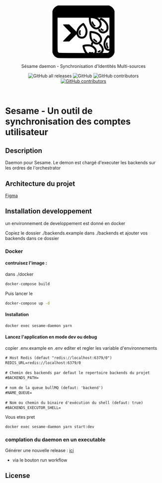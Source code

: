 <p align="center">
  <a href="https://libertech-fr.github.io/sesame-daemon" target="blank"><img src="./static/sesame-logo.svg" width="200" alt="Sesame Logo" /></a>
</p>
<p align="center">Sésame daemon - Synchronisation d'Identités Multi-sources</p>
<p align="center">
  <img alt="GitHub all releases" src="https://img.shields.io/github/downloads/libertech-fr/sesame-daemon/total">
  <img alt="GitHub" src="https://img.shields.io/github/license/libertech-fr/sesame-daemon">
  <img alt="GitHub contributors" src="https://img.shields.io/github/contributors/libertech-fr/sesame-daemon">
  <a href="https://github.com/Libertech-Fr/sesame-daemon/actions/workflows/release.yml?event=workflow_dispatch"><img alt="GitHub contributors" src="https://github.com/Libertech-Fr/sesame-daemon/actions/workflows/release.yml/badge.svg"></a>
</p>
<br>

# Sesame - Un outil de synchronisation des comptes utilisateur
## Description

Daemon pour Sesame. Le demon est chargé d'executer les backends sur les ordres de l'orchestrator

## Architecture du projet
[Figma](https://www.figma.com/file/OplQ0tHFHS5rFz5K6OCgEd/Sesame?type=whiteboard&node-id=0%3A1&t=ZiPEDwJPp0id8frN-1)

## Installation developpement 
un environnement de developpement est donné en docker 

Copiez le dossier ./backends.example dans ./backends et ajouter vos backends dans ce dossier

### Docker 
#### contruisez l'image :
dans ./docker 
````bash
docker-compose build
````
Puis lancer le 
````bash
docker-compose up -d
````
#### Installation 
````bash
docker exec sesame-daemon yarn
````
#### Lancez l'application en mode dev ou debug 
copier .env.example en .env
editer et regler les variable d'environnements 
```
# Host Redis (defaut "redis://localhost:6379/0")
REDIS_URL=redis://localhost:6379/0 

# Chemin des backends par defaut le repertoire backends du projet
#BACKENDS_PATH=

# nom de la queue bullMQ (defaut: 'backend')
#NAME_QUEUE=

# Nom ou chemin du binaire d'exécution du shell (defaut: true)
#BACKENDS_EXECUTOR_SHELL=
```
Vous etes pret
````bash
docker exec sesame-daemon yarn start:dev
````

### complation du daemon en un executable 
Générer une nouvelle release : [ici](https://github.com/Libertech-Fr/sesame-daemon/actions/workflows/release.yml?event=workflow_dispatch)
- via le bouton run workflow

## License


